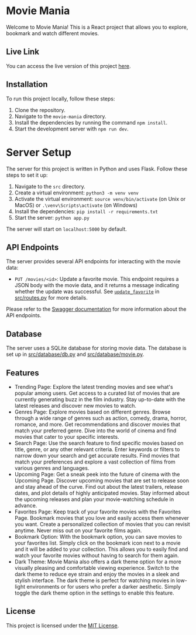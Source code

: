 # Movie Mania

Welcome to Movie Mania! This is a React project that allows you to explore, bookmark and watch different movies.

## Live Link

You can access the live version of this project [here](https://movie-mania-original.netlify.app/).

## Installation

To run this project locally, follow these steps:

1. Clone the repository.
2. Navigate to the `movie-mania` directory.
3. Install the dependencies by running the command `npm install`.
4. Start the development server with `npm run dev`.

# Server Setup

The server for this project is written in Python and uses Flask. Follow these steps to set it up:

1. Navigate to the `src` directory.
2. Create a virtual environment: `python3 -m venv venv`
3. Activate the virtual environment: `source venv/bin/activate` (on Unix or MacOS) or `.\venv\Scripts\activate` (on Windows)
4. Install the dependencies: `pip install -r requirements.txt`
5. Start the server: `python app.py`

The server will start on `localhost:5000` by default.

## API Endpoints

The server provides several API endpoints for interacting with the movie data:

- `PUT /movies/<id>`: Update a favorite movie. This endpoint requires a JSON body with the movie data, and it returns a message indicating whether the update was successful. See [`update_favorite`](src/routes.py) in [src/routes.py](src/routes.py) for more details.

Please refer to the [Swagger documentation](src/static/swagger.json) for more information about the API endpoints.

## Database

The server uses a SQLite database for storing movie data. The database is set up in [src/database/db.py](src/database/db.py) and [src/database/movie.py](src/database/movie.py).

## Features

- Trending Page: Explore the latest trending movies and see what's popular among users. Get access to a curated list of movies that are currently generating buzz in the film industry. Stay up-to-date with the latest releases and discover new movies to watch.
- Genres Page: Explore movies based on different genres. Browse through a wide range of genres such as action, comedy, drama, horror, romance, and more. Get recommendations and discover movies that match your preferred genre. Dive into the world of cinema and find movies that cater to your specific interests.
- Search Page: Use the search feature to find specific movies based on title, genre, or any other relevant criteria. Enter keywords or filters to narrow down your search and get accurate results. Find movies that match your preferences and explore a vast collection of films from various genres and languages.
- Upcoming Page: Get a sneak peek into the future of cinema with the Upcoming Page. Discover upcoming movies that are set to release soon and stay ahead of the curve. Find out about the latest trailers, release dates, and plot details of highly anticipated movies. Stay informed about the upcoming releases and plan your movie-watching schedule in advance.
- Favorites Page: Keep track of your favorite movies with the Favorites Page. Bookmark movies that you love and easily access them whenever you want. Create a personalized collection of movies that you can revisit anytime. Never miss out on your favorite films again.
- Bookmark Option: With the bookmark option, you can save movies to your favorites list. Simply click on the bookmark icon next to a movie and it will be added to your collection. This allows you to easily find and watch your favorite movies without having to search for them again.
- Dark Theme: Movie Mania also offers a dark theme option for a more visually pleasing and comfortable viewing experience. Switch to the dark theme to reduce eye strain and enjoy the movies in a sleek and stylish interface. The dark theme is perfect for watching movies in low-light environments or for users who prefer a darker aesthetic. Simply toggle the dark theme option in the settings to enable this feature.

## License

This project is licensed under the [MIT License](LICENSE).
